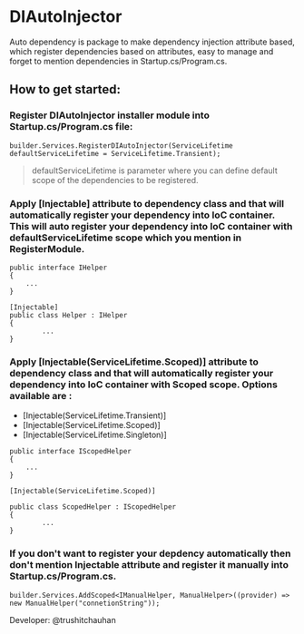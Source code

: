 # DIAutoInjector
Auto dependency is package to make dependency injection attribute based, which register dependencies based on attributes, easy to manage and forget to mention dependencies in Startup.cs/Program.cs.

## How to get started:
### Register DIAutoInjector installer module into Startup.cs/Program.cs file:
```
builder.Services.RegisterDIAutoInjector(ServiceLifetime defaultServiceLifetime = ServiceLifetime.Transient);
```
> defaultServiceLifetime is parameter where you can define default scope of the dependencies to be registered.

### Apply [Injectable] attribute to dependency class and that will automatically register your dependency into IoC container. This will auto register your dependency into IoC container with defaultServiceLifetime scope which you mention in RegisterModule.
```
public interface IHelper
{
    ...
}

[Injectable]
public class Helper : IHelper
{    
        ...
}
```

### Apply [Injectable(ServiceLifetime.Scoped)] attribute to dependency class and that will automatically register your dependency into IoC container with Scoped scope. Options available are :
 - [Injectable(ServiceLifetime.Transient)]
 - [Injectable(ServiceLifetime.Scoped)]
 - [Injectable(ServiceLifetime.Singleton)]
```
public interface IScopedHelper
{
    ...
}

[Injectable(ServiceLifetime.Scoped)]

public class ScopedHelper : IScopedHelper
{    
        ...
}
```

### If you don't want to register your depdency automatically then don't mention Injectable attribute and register it manually into Startup.cs/Program.cs.
```
builder.Services.AddScoped<IManualHelper, ManualHelper>((provider) => new ManualHelper("connetionString"));
```

Developer:
@trushitchauhan
